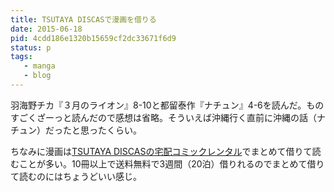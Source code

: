 ```yaml
---
title: TSUTAYA DISCASで漫画を借りる
date: 2015-06-18
pid: 4cdd186e1320b15659cf2dc33671f6d9
status: p
tags:
   - manga
   - blog
---
```


羽海野チカ『３月のライオン』8-10と都留泰作『ナチュン』4-6を読んだ。ものすごくざーっと読んだので感想は省略。そういえば沖縄行く直前に沖縄の話（ナチュン）だったと思ったくらい。

ちなみに漫画は[TSUTAYA DISCASの宅配コミックレンタル][1]でまとめて借りて読むことが多い。10冊以上で送料無料で3週間（20泊）借りれるのでまとめて借りて読むのにはちょうどいい感じ。

[1]:	http://movie-tsutaya.tsite.jp/netdvd/topComic.do
